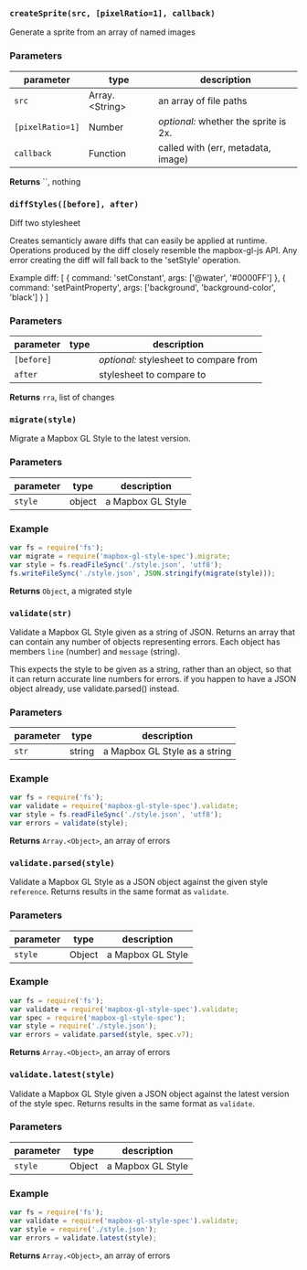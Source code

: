 
### `createSprite(src, [pixelRatio=1], callback)`

Generate a sprite from an array of named images

### Parameters

| parameter        | type              | description                           |
| ---------------- | ----------------- | ------------------------------------- |
| `src`            | Array\.\<String\> | an array of file paths                |
| `[pixelRatio=1]` | Number            | _optional:_ whether the sprite is 2x. |
| `callback`       | Function          | called with (err, metadata, image)    |



**Returns** ``, nothing


### `diffStyles([before], after)`

Diff two stylesheet

Creates semanticly aware diffs that can easily be applied at runtime.
Operations produced by the diff closely resemble the mapbox-gl-js API. Any
error creating the diff will fall back to the 'setStyle' operation.

Example diff:
[
    { command: 'setConstant', args: ['@water', '#0000FF'] },
    { command: 'setPaintProperty', args: ['background', 'background-color', 'black'] }
]


### Parameters

| parameter  | type | description                            |
| ---------- | ---- | -------------------------------------- |
| `[before]` |      | _optional:_ stylesheet to compare from |
| `after`    |      | stylesheet to compare to               |



**Returns** `rra`, list of changes


### `migrate(style)`

Migrate a Mapbox GL Style to the latest version.


### Parameters

| parameter | type   | description       |
| --------- | ------ | ----------------- |
| `style`   | object | a Mapbox GL Style |


### Example

```js
var fs = require('fs');
var migrate = require('mapbox-gl-style-spec').migrate;
var style = fs.readFileSync('./style.json', 'utf8');
fs.writeFileSync('./style.json', JSON.stringify(migrate(style)));
```


**Returns** `Object`, a migrated style


### `validate(str)`

Validate a Mapbox GL Style given as a string of JSON. Returns an array
that can contain any number of objects representing errors. Each
object has members `line` (number) and `message` (string).

This expects the style to be given as a string, rather than an object,
so that it can return accurate line numbers for errors.
if you happen to have a JSON object already, use validate.parsed() instead.


### Parameters

| parameter | type   | description                   |
| --------- | ------ | ----------------------------- |
| `str`     | string | a Mapbox GL Style as a string |


### Example

```js
var fs = require('fs');
var validate = require('mapbox-gl-style-spec').validate;
var style = fs.readFileSync('./style.json', 'utf8');
var errors = validate(style);
```


**Returns** `Array.<Object>`, an array of errors


### `validate.parsed(style)`

Validate a Mapbox GL Style as a JSON object against the given
style `reference`. Returns results in the same format as
`validate`.


### Parameters

| parameter | type   | description       |
| --------- | ------ | ----------------- |
| `style`   | Object | a Mapbox GL Style |


### Example

```js
var fs = require('fs');
var validate = require('mapbox-gl-style-spec').validate;
var spec = require('mapbox-gl-style-spec');
var style = require('./style.json');
var errors = validate.parsed(style, spec.v7);
```


**Returns** `Array.<Object>`, an array of errors


### `validate.latest(style)`

Validate a Mapbox GL Style given a JSON object against the latest
version of the style spec. Returns results in the same format as
`validate`.


### Parameters

| parameter | type   | description       |
| --------- | ------ | ----------------- |
| `style`   | Object | a Mapbox GL Style |


### Example

```js
var fs = require('fs');
var validate = require('mapbox-gl-style-spec').validate;
var style = require('./style.json');
var errors = validate.latest(style);
```


**Returns** `Array.<Object>`, an array of errors


